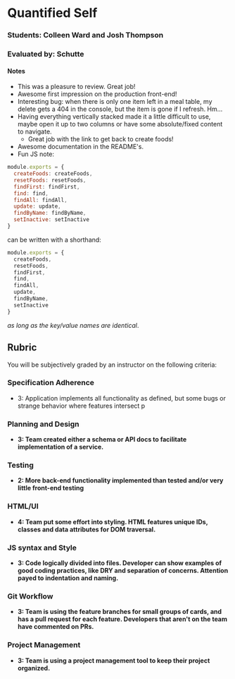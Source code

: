# Quantified Self

### Students: Colleen Ward and Josh Thompson

### Evaluated by: Schutte

#### Notes

* This was a pleasure to review. Great job!
* Awesome first impression on the production front-end!
* Interesting bug: when there is only one item left in a meal table, my delete
  gets a 404 in the console, but the item is gone if I refresh. Hm...
* Having everything vertically stacked made it a little difficult to use, maybe
  open it up to two columns or have some absolute/fixed content to navigate.
  * Great job with the link to get back to create foods!
* Awesome documentation in the README's.
* Fun JS note:
```js
module.exports = {
  createFoods: createFoods,
  resetFoods: resetFoods,
  findFirst: findFirst,
  find: find,
  findAll: findAll,
  update: update,
  findByName: findByName,
  setInactive: setInactive
}
```

can be written with a shorthand:

```js
module.exports = {
  createFoods,
  resetFoods,
  findFirst,
  find,
  findAll,
  update,
  findByName,
  setInactive
}
```

*as long as the key/value names are identical*.

## Rubric

You will be subjectively graded by an instructor on the following criteria:

### Specification Adherence

- 3: Application implements all functionality as defined, but some bugs or strange behavior where features intersect
p
### Planning and Design

- **3: Team created either a schema or API docs to facilitate implementation of a service.**

### Testing

- **2: More back-end functionality implemented than tested and/or very little front-end testing**

### HTML/UI

- **4: Team put some effort into styling. HTML features unique IDs, classes and data attributes for DOM traversal.**

### JS syntax and Style

- **3: Code logically divided into files. Developer can show examples of good coding practices, like DRY and separation of concerns. Attention payed to indentation and naming.**

### Git Workflow

- **3: Team is using the feature branches for small groups of cards, and has a pull request for each feature. Developers that aren't on the team have commented on PRs.**

### Project Management

- **3: Team is using a project management tool to keep their project
  organized.**

